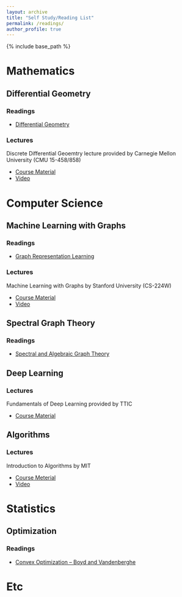 ```yaml
---
layout: archive
title: "Self Study/Reading List"
permalink: /readings/
author_profile: true
---
```


{% include base_path %}

# Mathematics

## Differential Geometry
### Readings
* [Differential Geometry](https://people.math.ethz.ch/~salamon/PREPRINTS/diffgeo.pdf)
### Lectures
Discrete Differential Geoemtry lecture provided by Carnegie Mellon University (CMU 15-458/858)
* [Course Material](https://brickisland.net/DDGSpring2022/course-description/)
* [Video](https://www.youtube.com/playlist?list=PL9_jI1bdZmz0hIrNCMQW1YmZysAiIYSSS)

# Computer Science

## Machine Learning with Graphs
### Readings 
* [Graph Representation Learning](https://www.cs.mcgill.ca/~wlh/grl_book/)
### Lectures
Machine Learning with Graphs by Stanford University (CS-224W)
* [Course Material](https://web.stanford.edu/class/cs224w/)
* [Video](https://www.youtube.com/playlist?list=PLoROMvodv4rPLKxIpqhjhPgdQy7imNkDn)

## Spectral Graph Theory
### Readings
* [Spectral and Algebraic Graph Theory](http://cs-www.cs.yale.edu/homes/spielman/sagt/sagt.pdf)

## Deep Learning
### Lectures
Fundamentals of Deep Learning provided by TTIC
* [Course Material](https://mcallester.github.io/ttic-31230/FALL2021/)

## Algorithms
### Lectures
Introduction to Algorithms by MIT
* [Course Meterial](https://ocw.mit.edu/courses/6-006-introduction-to-algorithms-spring-2020/)
* [Video](https://www.youtube.com/playlist?list=PLUl4u3cNGP63EdVPNLG3ToM6LaEUuStEY)


# Statistics
## Optimization
### Readings
* [Convex Optimization – Boyd and Vandenberghe](https://web.stanford.edu/class/ee364a/)


# Etc
